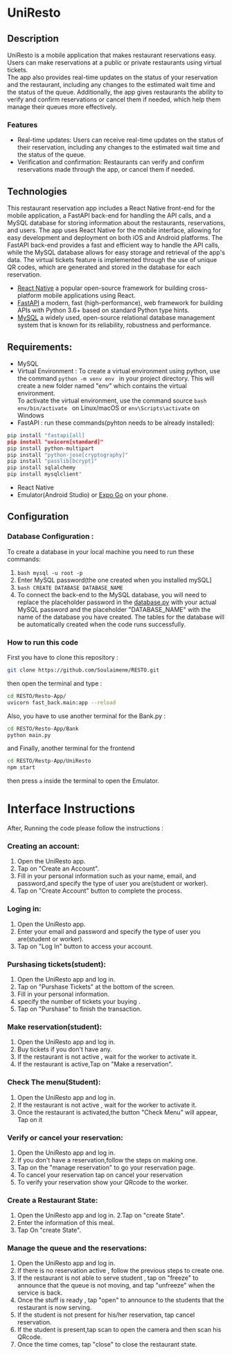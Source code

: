 # UniResto
## Description
UniResto is a mobile application that makes restaurant reservations easy. Users can make reservations at a public or private restaurants using virtual tickets.<br /> 
The app also provides real-time updates on the status of your reservation and the restaurant, including any changes to the estimated wait time and the status of the queue. Additionally, 
the app gives restaurants the ability to verify and confirm reservations or cancel them if needed, which help them manage their queues more effectively.
### Features 
- Real-time updates: Users can receive real-time updates on the status of their reservation, including any changes to the estimated wait time and the status of the queue.
- Verification and confirmation: Restaurants can verify and confirm reservations made through the app, or cancel them if needed.

## Technologies
This restaurant reservation app includes a React Native front-end for the mobile application, a FastAPI back-end for handling the API calls, and a MySQL database for storing information about the restaurants, reservations, and users. The app uses React Native for the mobile interface, allowing for easy development and deployment on both iOS and Android platforms. The FastAPI back-end provides a fast and efficient way to handle the API calls, while the MySQL database allows for easy storage and retrieval of the app's data. The virtual tickets 
feature is implemented through the use of unique QR codes, which are generated and stored in the database for each reservation.
- [React Native](https://reactnative.dev) a popular open-source framework for building cross-platform mobile applications using React.
- [FastAPI](https://fastapi.tiangolo.com) a modern, fast (high-performance), web framework for building APIs with Python 3.6+ based on standard Python type hints.
- [MySQL](https://www.mysql.com) a widely used, open-source relational database management system that is known for its reliability, robustness and performance.

## Requirements:
- MySQL
- Virtual Environment : To create a virtual environment using python, use the command
```python -m venv env ``` 
in your project directory. This will create a new folder named "env" which contains the virtual environment. <br /> To activate the virtual environment, use the command source ```bash env/bin/activate ``` on Linux/macOS or ```env\Scripts\activate``` on Windows
- FastAPI : run these commands(pyhton needs to be already installed):
```python
pip install "fastapi[all]
pip install "uvicorn[standard]"
pip install python-multipart
pip install "python-jose[cryptography]"
pip install "passlib[bcrypt]"
pip install sqlalchemy
pip install mysqlclient"
```
- React Native
- Emulator(Android Studio) or [Expo Go](https://play.google.com/store/apps/details?id=host.exp.exponent&hl=en&gl=US&pli=1) on your phone.
## Configuration 
### Database Configuration : 
To create a database in your local machine you need to run these commands:
1. ```bash mysql -u root -p ``` 
2. Enter MySQL password(the one created when you installed mySQL]
3. ```bash CREATE DATABASE DATABASE_NAME ``` 
4. To connect the back-end to the MySQL database, you will need to replace the placeholder password in the [database.py](https://github.com/Soulaimene/RESTO/blob/master/Resto-App/fast_back/database.py) with your actual MySQL password and the placeholder "DATABASE_NAME" with the name of the database you have created. The tables for the database will be automatically created when the code  runs successfully.
### How to run this code 

First you have to clone this repository : 
```bash
git clone https://github.com/Soulaimene/RESTO.git 
```
then open the terminal and type :
 ```bash
cd RESTO/Resto-App/
uvicorn fast_back.main:app --reload
```
Also, you have to use another terminal for the Bank.py :
 ```bash
cd RESTO/Resto-App/Bank
python main.py 
```
and Finally, another terminal for the frontend 
```bash 
cd RESTO/Restp-App/UniResto
npm start 
```
then press ```a``` inside the terminal to open the Emulator.

# Interface Instructions 
After, Running the code please follow the instructions :

### Creating an account:

1. Open the UniResto app.
2. Tap on "Create an Account".
3. Fill in your personal information such as your name, email, and password,and specify the type of user you are(student or worker).
4. Tap on "Create Account" button to complete the process.
### Loging in:

1. Open the UniResto app.
2. Enter your email and password and specify the type of user you are(student or worker).
3. Tap on "Log In" button to access your account.

### Purshasing tickets(student):

1. Open the UniResto app and log in.
2. Tap on "Purshase Tickets" at the bottom of the screen.
3. Fill in your personal information.
4. specify the number of tickets your buying .
5. Tap on "Purshase" to finish the transaction.

### Make reservation(student):
1. Open the UniResto app and log in.
2. Buy tickets if you don't have any.
3. If the restaurant is not active , wait for the worker to activate it.
4. If the restaurant is active,Tap on "Make a reservation".

### Check The menu(Student):
1. Open the UniResto app and log in.
2. If the restaurant is not active , wait for the worker to activate it.
3. Once the restaurant is activated,the button "Check Menu" will appear, Tap on it

### Verify or cancel your reservation:
1. Open the UniResto app and log in.
2. If you don't have a reservation,follow the steps on making one.
3. Tap on the "manage reservation" to go your reservation page.
4. To cancel your reservation tap on cancel your reservation
5. To verify your reservation show your QRcode to the worker.

### Create a Restaurant State:
1. Open the UniResto app and log in.
2.Tap on "create State".
3. Enter the information of this meal.
4. Tap On "create State".

### Manage the queue and the reservations:

1. Open the UniResto app and log in.
2. If there is no reservation active , follow the previous steps to create one.
3. If the restaurant is not able to serve student , tap on "freeze" to announce that the queue is not moving, and tap "unfreeze" when the service is back.
4. Once the stuff is ready , tap "open" to announce to the students that the restaurant is now serving.
5. If the student is not present for his/her reservation, tap cancel reservation.
6. If the student is present,tap scan to open the camera and then scan his QRcode.  
7. Once the time comes, tap "close" to close the restaurant state.



